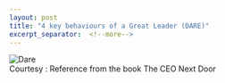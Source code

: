 ```yaml
---
layout: post
title: "4 key behaviours of a Great Leader (DARE)"
excerpt_separator:  <!--more-->
---
```


<img src="/blog/images/dare.jpg" alt="Dare">

<div>
Courtesy : Reference from the book The CEO Next Door
</div>

<script type="text/javascript" src="https://platform-api.sharethis.com/js/sharethis.js#property=5eaba5f77525e90012616b98&product=inline-share-buttons" async="async"></script>

<div class="sharethis-inline-share-buttons"></div>